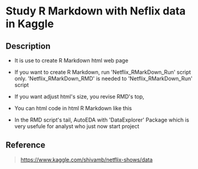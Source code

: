 # Study R Markdown with Neflix data in Kaggle

## Description
* It is use to create R Markdown html web page
* If you want to create R Markdown, run 'Netflix_RMarkDown_Run' script only.
'Netflix_RMarkDown_RMD' is needed to 'Netflix_RMarkDown_Run' script
* If you want adjust html's size, you revise RMD's top, <style> ..... </style>
* You can html code in html R Markdown like this

* In the RMD script's tail, AutoEDA with 'DataExplorer' Package 
which is very usefule for analyst who just now start project

## Reference
> https://www.kaggle.com/shivamb/netflix-shows/data
